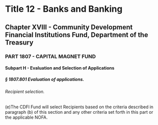 
# Title 12 - Banks and Banking
## Chapter XVIII - Community Development Financial Institutions Fund, Department of the Treasury
### PART 1807 - CAPITAL MAGNET FUND
#### Subpart H - Evaluation and Selection of Applications
##### § 1807.801 Evaluation of applications.
###### Recipient selection.

(e)The CDFI Fund will select Recipients based on the criteria described in paragraph (b) of this section and any other criteria set forth in this part or the applicable NOFA.
